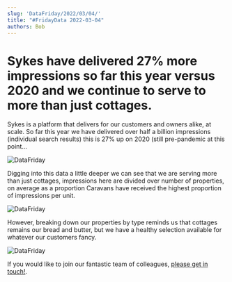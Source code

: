 ```yaml
---
slug: 'DataFriday/2022/03/04/'
title: "#FridayData 2022-03-04"
authors: Bob
---
```


# Sykes have delivered 27% more impressions so far this year versus 2020 and we continue to serve to more than just cottages.

Sykes is a platform that delivers for our customers and owners alike, at scale. So far this year we have delivered over half a billion impressions (individual search results) this is 27% up on 2020 (still pre-pandemic at this point… 

![DataFriday](/img/postimages/friday-data/20220304-1.png)

Digging into this data a little deeper we can see that we are serving more than just cottages, impressions here are divided over number of properties, on average as a proportion Caravans have received the highest proportion of impressions per unit.

![DataFriday](/img/postimages/friday-data/20220304-2.png)

However, breaking down our properties by type reminds us that cottages remains our bread and butter, but we have a healthy selection available for whatever our customers fancy.

![DataFriday](/img/postimages/friday-data/20220304-3.png)

If you would like to join our fantastic team of colleagues, [please get in touch!](https://www.sykescottages.co.uk/careers/).
